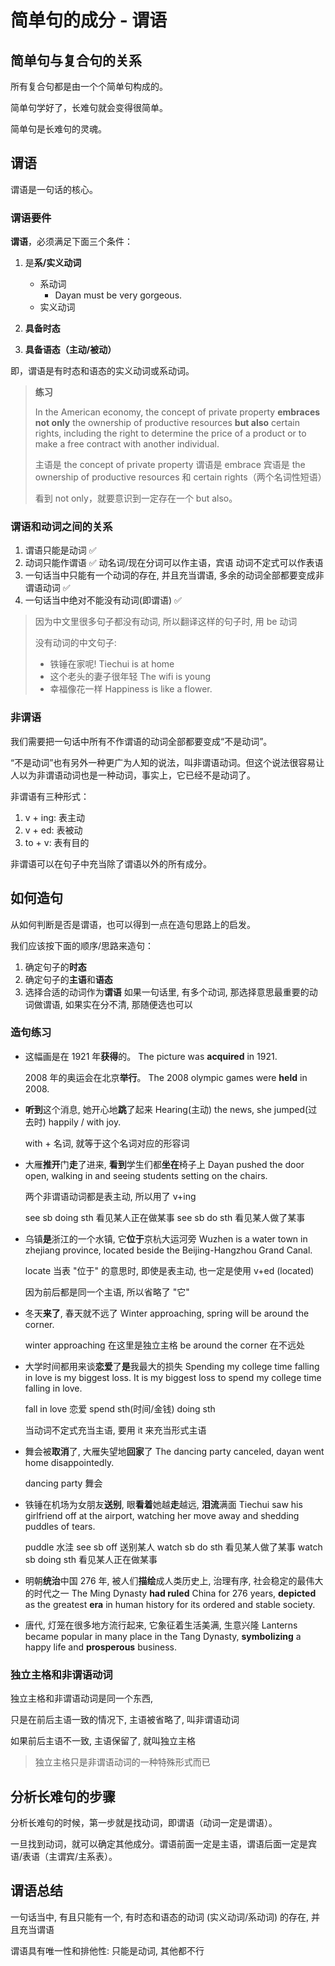 # 简单句的成分 - 谓语

## 简单句与复合句的关系

所有复合句都是由一个个简单句构成的。

简单句学好了，长难句就会变得很简单。

简单句是长难句的灵魂。

## 谓语

谓语是一句话的核心。

### 谓语要件

**谓语**，必须满足下面三个条件：

1. 是**系/实义动词**

   - 系动词
     - Dayan must be very gorgeous.
   - 实义动词

2. **具备时态**

3. **具备语态（主动/被动）**

即，谓语是有时态和语态的实义动词或系动词。

> **练习**
>
> In the American economy, the concept of private property **embraces** **not only** the ownership of productive resources **but also** certain rights, including the right to determine the price of a product or to make a free contract with another individual.
>
> 主语是 the concept of private property
> 谓语是 embrace
> 宾语是 the ownership of productive resources 和 certain rights（两个名词性短语）
>
> 看到 not only，就要意识到一定存在一个 but also。

### 谓语和动词之间的关系

1. 谓语只能是动词 ✅
2. 动词只能作谓语 ✅
   动名词/现在分词可以作主语，宾语
   动词不定式可以作表语
3. 一句话当中只能有一个动词的存在, 并且充当谓语, 多余的动词全部都要变成非谓语动词 ✅
4. 一句话当中绝对不能没有动词(即谓语) ✅

> 因为中文里很多句子都没有动词, 所以翻译这样的句子时, 用 be 动词
>
> 没有动词的中文句子:
>
> - 铁锤在家呢! Tiechui is at home
> - 这个老头的妻子很年轻 The wifi is young
> - 幸福像花一样 Happiness is like a flower.

### 非谓语

我们需要把一句话中所有不作谓语的动词全部都要变成“不是动词”。

“不是动词”也有另外一种更广为人知的说法，叫非谓语动词。但这个说法很容易让人以为非谓语动词也是一种动词，事实上，它已经不是动词了。

非谓语有三种形式：

1. v + ing: 表主动
2. v + ed: 表被动
3. to + v: 表有目的

非谓语可以在句子中充当除了谓语以外的所有成分。

## 如何造句

从如何判断是否是谓语，也可以得到一点在造句思路上的启发。

我们应该按下面的顺序/思路来造句：

1. 确定句子的**时态**
2. 确定句子的**主语**和**语态**
3. 选择合适的动词作为**谓语**
   如果一句话里, 有多个动词, 那选择意思最重要的动词做谓语, 如果实在分不清, 那随便选也可以

### 造句练习

- 这幅画是在 1921 年**获得**的。
  The picture was **acquired** in 1921.

  2008 年的奥运会在北京**举行**。
  The 2008 olympic games were **held** in 2008.

- **听到**这个消息, 她开心地**跳**了起来
  Hearing(主动) the news, she jumped(过去时) happily / with joy.

  with + 名词, 就等于这个名词对应的形容词

- 大雁**推开**门**走**了进来, **看到**学生们都**坐在**椅子上
  Dayan pushed the door open, walking in and seeing students setting on the chairs.

  两个非谓语动词都是表主动, 所以用了 v+ing

  see sb doing sth 看见某人正在做某事
  see sb do sth 看见某人做了某事

- 乌镇**是**浙江的一个水镇, 它**位于**京杭大运河旁
  Wuzhen is a water town in zhejiang province, located beside the Beijing-Hangzhou Grand Canal.

  locate 当表 "位于" 的意思时, 即使是表主动, 也一定是使用 v+ed (located)

  因为前后都是同一个主语, 所以省略了 "它"

- 冬天**来了**, 春天就不远了
  Winter approaching, spring will be around the corner.

  winter approaching 在这里是独立主格
  be around the corner 在不远处

- 大学时间都用来谈**恋爱**了**是**我最大的损失
  Spending my college time falling in love is my biggest loss.
  It is my biggest loss to spend my college time falling in love.

  fall in love 恋爱
  spend sth(时间/金钱) doing sth

  当动词不定式充当主语, 要用 it 来充当形式主语

- 舞会被**取消**了, 大雁失望地**回家**了
  The dancing party canceled, dayan went home disappointedly.

  dancing party 舞会

- 铁锤在机场为女朋友**送别**, 眼**看着**她越**走**越远, **泪流**满面
  Tiechui saw his girlfriend off at the airport, watching her move away and shedding puddles of tears.

  puddle 水洼
  see sb off 送别某人
  watch sb do sth 看见某人做了某事
  watch sb doing sth 看见某人正在做某事

- 明朝**统治**中国 276 年, 被人们**描绘**成人类历史上, 治理有序, 社会稳定的最伟大的时代之一
  The Ming Dynasty **had ruled** China for 276 years, **depicted** as the greatest **era** in human history for its ordered and stable society.

- 唐代, 灯笼在很多地方流行起来, 它象征着生活美满, 生意兴隆
  Lanterns became popular in many place in the Tang Dynasty, **symbolizing** a happy life and **prosperous** business.

### 独立主格和非谓语动词

独立主格和非谓语动词是同一个东西,

只是在前后主语一致的情况下, 主语被省略了, 叫非谓语动词

如果前后主语不一致, 主语保留了, 就叫独立主格

> 独立主格只是非谓语动词的一种特殊形式而已

## 分析长难句的步骤

分析长难句的时候，第一步就是找动词，即谓语（动词一定是谓语）。

一旦找到动词，就可以确定其他成分。谓语前面一定是主语，谓语后面一定是宾语/表语（主谓宾/主系表）。

## 谓语总结

一句话当中, 有且只能有一个, 有时态和语态的动词 (实义动词/系动词) 的存在, 并且充当谓语

谓语具有唯一性和排他性: 只能是动词, 其他都不行

